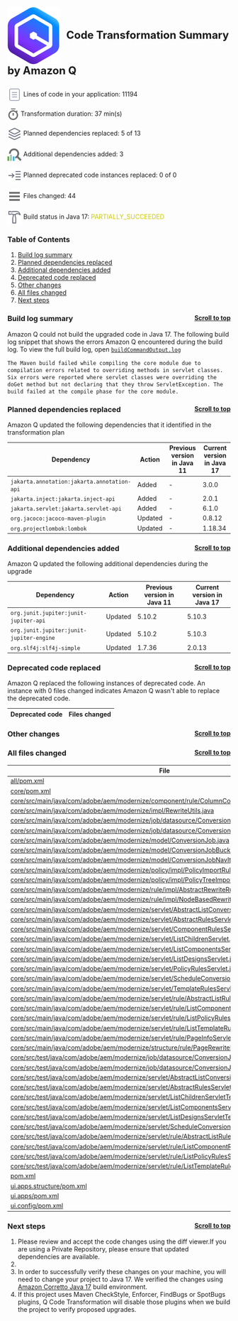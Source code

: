 <a id="top"></a>

<p style="font-size: 24px;"><img src="./qct-icons/transform-logo.svg" style="margin-right: 15px; vertical-align: middle;"></img><b>Code Transformation Summary by Amazon Q </b></p>
<p><img src="./qct-icons/transform-variables-dark.svg" style="margin-bottom: 1px; vertical-align: middle;"></img> Lines of code in your application: 11194 <p>
<p><img src="./qct-icons/transform-clock-dark.svg" style="margin-bottom: 1px; vertical-align: middle;"></img> Transformation duration: 37 min(s) <p>
<p><img src="./qct-icons/transform-dependencies-dark.svg" style="margin-bottom: 1px; vertical-align: middle;"></img> Planned dependencies replaced: 5 of 13 <p>
<p><img src="./qct-icons/transform-dependencyAnalyzer-dark.svg" style="margin-bottom: 1px; vertical-align: middle;"></img> Additional dependencies added: 3 <p>
<p><img src="./qct-icons/transform-smartStepInto-dark.svg" style="margin-bottom: 1px; vertical-align: middle;"></img> Planned deprecated code instances replaced: 0 of 0 <p>
<p><img src="./qct-icons/transform-listFiles-dark.svg" style="margin-bottom: 1px; vertical-align: middle;"></img> Files changed: 44 <p>
<p><img src="./qct-icons/transform-build-dark.svg" style="margin-bottom: 1px; vertical-align: middle;"></img> Build status in Java 17: <span style="color: #CCCC00">PARTIALLY_SUCCEEDED</span> <p>

### Table of Contents

1. <a href="#build-log-summary">Build log summary</a> 
1. <a href="#planned-dependencies-replaced">Planned dependencies replaced</a> 
1. <a href="#additional-dependencies-added">Additional dependencies added</a> 
1. <a href="#deprecated-code-replaced">Deprecated code replaced</a> 
1. <a href="#other-changes">Other changes</a> 
1. <a href="#all-files-changed">All files changed</a> 
1. <a href="#next-steps">Next steps</a> 


### Build log summary <a style="float:right; font-size: 14px;" href="#top">Scroll to top</a><a id="build-log-summary"></a>

Amazon Q could not build the upgraded code in Java 17. The following build log snippet that shows the errors Amazon Q encountered during the build log. To view the full build log, open [`buildCommandOutput.log`](./buildCommandOutput.log)

```
The Maven build failed while compiling the core module due to compilation errors related to overriding methods in servlet classes. Six errors were reported where servlet classes were overriding the doGet method but not declaring that they throw ServletException. The build failed at the compile phase for the core module.
```


### Planned dependencies replaced <a style="float:right; font-size: 14px;" href="#top">Scroll to top</a><a id="planned-dependencies-replaced"></a>

Amazon Q updated the following dependencies that it identified in the transformation plan

| Dependency | Action | Previous version in Java 11 | Current version in Java 17 |
|--------------|--------|--------|--------|
| `jakarta.annotation:jakarta.annotation-api` | Added | - | 3.0.0 |
| `jakarta.inject:jakarta.inject-api` | Added | - | 2.0.1 |
| `jakarta.servlet:jakarta.servlet-api` | Added | - | 6.1.0 |
| `org.jacoco:jacoco-maven-plugin` | Updated | - | 0.8.12 |
| `org.projectlombok:lombok` | Updated | - | 1.18.34 |

### Additional dependencies added <a style="float:right; font-size: 14px;" href="#top">Scroll to top</a><a id="additional-dependencies-added"></a>

Amazon Q updated the following additional dependencies during the upgrade

| Dependency | Action | Previous version in Java 11 | Current version in Java 17 |
|--------------|--------|--------|--------|
| `org.junit.jupiter:junit-jupiter-api` | Updated | 5.10.2 | 5.10.3 |
| `org.junit.jupiter:junit-jupiter-engine` | Updated | 5.10.2 | 5.10.3 |
| `org.slf4j:slf4j-simple` | Updated | 1.7.36 | 2.0.13 |

### Deprecated code replaced <a style="float:right; font-size: 14px;" href="#top">Scroll to top</a><a id="deprecated-code-replaced"></a>

Amazon Q replaced the following instances of deprecated code. An instance with 0 files
changed indicates Amazon Q wasn't able to replace the deprecated code.

| Deprecated code | Files changed |
|----------------|----------------|


### Other changes <a style="float:right; font-size: 14px;" href="#top">Scroll to top</a><a id="other-changes"></a>



### All files changed <a style="float:right; font-size: 14px;" href="#top">Scroll to top</a><a id="all-files-changed"></a>

| File | Action |
|----------------|--------|
| [all/pom.xml](../all/pom.xml) | Updated |
| [core/pom.xml](../core/pom.xml) | Updated |
| [core/src/main/java/com/adobe/aem/modernize/component/rule/ColumnControlRewriteRule.java](../core/src/main/java/com/adobe/aem/modernize/component/rule/ColumnControlRewriteRule.java) | Updated |
| [core/src/main/java/com/adobe/aem/modernize/impl/RewriteUtils.java](../core/src/main/java/com/adobe/aem/modernize/impl/RewriteUtils.java) | Updated |
| [core/src/main/java/com/adobe/aem/modernize/job/datasource/ConversionJobBucketDataSource.java](../core/src/main/java/com/adobe/aem/modernize/job/datasource/ConversionJobBucketDataSource.java) | Updated |
| [core/src/main/java/com/adobe/aem/modernize/job/datasource/ConversionJobDataSource.java](../core/src/main/java/com/adobe/aem/modernize/job/datasource/ConversionJobDataSource.java) | Updated |
| [core/src/main/java/com/adobe/aem/modernize/model/ConversionJob.java](../core/src/main/java/com/adobe/aem/modernize/model/ConversionJob.java) | Updated |
| [core/src/main/java/com/adobe/aem/modernize/model/ConversionJobBucket.java](../core/src/main/java/com/adobe/aem/modernize/model/ConversionJobBucket.java) | Updated |
| [core/src/main/java/com/adobe/aem/modernize/model/ConversionJobNavItem.java](../core/src/main/java/com/adobe/aem/modernize/model/ConversionJobNavItem.java) | Updated |
| [core/src/main/java/com/adobe/aem/modernize/policy/impl/PolicyImportRuleServiceImpl.java](../core/src/main/java/com/adobe/aem/modernize/policy/impl/PolicyImportRuleServiceImpl.java) | Updated |
| [core/src/main/java/com/adobe/aem/modernize/policy/impl/PolicyTreeImporter.java](../core/src/main/java/com/adobe/aem/modernize/policy/impl/PolicyTreeImporter.java) | Updated |
| [core/src/main/java/com/adobe/aem/modernize/rule/impl/AbstractRewriteRuleService.java](../core/src/main/java/com/adobe/aem/modernize/rule/impl/AbstractRewriteRuleService.java) | Updated |
| [core/src/main/java/com/adobe/aem/modernize/rule/impl/NodeBasedRewriteRule.java](../core/src/main/java/com/adobe/aem/modernize/rule/impl/NodeBasedRewriteRule.java) | Updated |
| [core/src/main/java/com/adobe/aem/modernize/servlet/AbstractListConversionPathsServlet.java](../core/src/main/java/com/adobe/aem/modernize/servlet/AbstractListConversionPathsServlet.java) | Updated |
| [core/src/main/java/com/adobe/aem/modernize/servlet/AbstractRulesServlet.java](../core/src/main/java/com/adobe/aem/modernize/servlet/AbstractRulesServlet.java) | Updated |
| [core/src/main/java/com/adobe/aem/modernize/servlet/ComponentRulesServlet.java](../core/src/main/java/com/adobe/aem/modernize/servlet/ComponentRulesServlet.java) | Updated |
| [core/src/main/java/com/adobe/aem/modernize/servlet/ListChildrenServlet.java](../core/src/main/java/com/adobe/aem/modernize/servlet/ListChildrenServlet.java) | Updated |
| [core/src/main/java/com/adobe/aem/modernize/servlet/ListComponentsServlet.java](../core/src/main/java/com/adobe/aem/modernize/servlet/ListComponentsServlet.java) | Updated |
| [core/src/main/java/com/adobe/aem/modernize/servlet/ListDesignsServlet.java](../core/src/main/java/com/adobe/aem/modernize/servlet/ListDesignsServlet.java) | Updated |
| [core/src/main/java/com/adobe/aem/modernize/servlet/PolicyRulesServlet.java](../core/src/main/java/com/adobe/aem/modernize/servlet/PolicyRulesServlet.java) | Updated |
| [core/src/main/java/com/adobe/aem/modernize/servlet/ScheduleConversionJobServlet.java](../core/src/main/java/com/adobe/aem/modernize/servlet/ScheduleConversionJobServlet.java) | Updated |
| [core/src/main/java/com/adobe/aem/modernize/servlet/TemplateRulesServlet.java](../core/src/main/java/com/adobe/aem/modernize/servlet/TemplateRulesServlet.java) | Updated |
| [core/src/main/java/com/adobe/aem/modernize/servlet/rule/AbstractListRulesServlet.java](../core/src/main/java/com/adobe/aem/modernize/servlet/rule/AbstractListRulesServlet.java) | Updated |
| [core/src/main/java/com/adobe/aem/modernize/servlet/rule/ListComponentRulesServlet.java](../core/src/main/java/com/adobe/aem/modernize/servlet/rule/ListComponentRulesServlet.java) | Updated |
| [core/src/main/java/com/adobe/aem/modernize/servlet/rule/ListPolicyRulesServlet.java](../core/src/main/java/com/adobe/aem/modernize/servlet/rule/ListPolicyRulesServlet.java) | Updated |
| [core/src/main/java/com/adobe/aem/modernize/servlet/rule/ListTemplateRulesServlet.java](../core/src/main/java/com/adobe/aem/modernize/servlet/rule/ListTemplateRulesServlet.java) | Updated |
| [core/src/main/java/com/adobe/aem/modernize/servlet/rule/PageInfoServlet.java](../core/src/main/java/com/adobe/aem/modernize/servlet/rule/PageInfoServlet.java) | Updated |
| [core/src/main/java/com/adobe/aem/modernize/structure/rule/PageRewriteRule.java](../core/src/main/java/com/adobe/aem/modernize/structure/rule/PageRewriteRule.java) | Updated |
| [core/src/test/java/com/adobe/aem/modernize/job/datasource/ConversionJobBucketDataSourceTest.java](../core/src/test/java/com/adobe/aem/modernize/job/datasource/ConversionJobBucketDataSourceTest.java) | Updated |
| [core/src/test/java/com/adobe/aem/modernize/job/datasource/ConversionJobDataSourceTest.java](../core/src/test/java/com/adobe/aem/modernize/job/datasource/ConversionJobDataSourceTest.java) | Updated |
| [core/src/test/java/com/adobe/aem/modernize/servlet/AbstractListConversionPathsServletTest.java](../core/src/test/java/com/adobe/aem/modernize/servlet/AbstractListConversionPathsServletTest.java) | Updated |
| [core/src/test/java/com/adobe/aem/modernize/servlet/AbstractRulesServletTest.java](../core/src/test/java/com/adobe/aem/modernize/servlet/AbstractRulesServletTest.java) | Updated |
| [core/src/test/java/com/adobe/aem/modernize/servlet/ListChildrenServletTest.java](../core/src/test/java/com/adobe/aem/modernize/servlet/ListChildrenServletTest.java) | Updated |
| [core/src/test/java/com/adobe/aem/modernize/servlet/ListComponentsServletTest.java](../core/src/test/java/com/adobe/aem/modernize/servlet/ListComponentsServletTest.java) | Updated |
| [core/src/test/java/com/adobe/aem/modernize/servlet/ListDesignsServletTest.java](../core/src/test/java/com/adobe/aem/modernize/servlet/ListDesignsServletTest.java) | Updated |
| [core/src/test/java/com/adobe/aem/modernize/servlet/ScheduleConversionJobServletTest.java](../core/src/test/java/com/adobe/aem/modernize/servlet/ScheduleConversionJobServletTest.java) | Updated |
| [core/src/test/java/com/adobe/aem/modernize/servlet/rule/AbstractListRulesServletTest.java](../core/src/test/java/com/adobe/aem/modernize/servlet/rule/AbstractListRulesServletTest.java) | Updated |
| [core/src/test/java/com/adobe/aem/modernize/servlet/rule/ListComponentRulesServletTest.java](../core/src/test/java/com/adobe/aem/modernize/servlet/rule/ListComponentRulesServletTest.java) | Updated |
| [core/src/test/java/com/adobe/aem/modernize/servlet/rule/ListPolicyRulesServletTest.java](../core/src/test/java/com/adobe/aem/modernize/servlet/rule/ListPolicyRulesServletTest.java) | Updated |
| [core/src/test/java/com/adobe/aem/modernize/servlet/rule/ListTemplateRulesServletTest.java](../core/src/test/java/com/adobe/aem/modernize/servlet/rule/ListTemplateRulesServletTest.java) | Updated |
| [pom.xml](../pom.xml) | Updated |
| [ui.apps.structure/pom.xml](../ui.apps.structure/pom.xml) | Updated |
| [ui.apps/pom.xml](../ui.apps/pom.xml) | Updated |
| [ui.config/pom.xml](../ui.config/pom.xml) | Updated |

### Next steps <a style="float:right; font-size: 14px;" href="#top">Scroll to top</a><a id="next-steps"></a>

1. Please review and accept the code changes using the diff viewer.If you are using a Private Repository, please ensure that updated dependencies are available.
1. 
1. In order to successfully verify these changes on your machine, you will need to change your project to Java 17. We verified the changes using [Amazon Corretto Java 17](https://docs.aws.amazon.com/corretto/latest/corretto-17-ug/what-is-corretto-17.html
) build environment.
1. If this project uses Maven CheckStyle, Enforcer, FindBugs or SpotBugs plugins, Q Code Transformation will disable those plugins when we build the project to verify proposed upgrades.